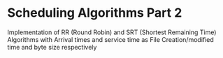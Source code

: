 # Scheduling Algorithms Part 2

Implementation of RR (Round Robin) and SRT (Shortest Remaining Time) Algorithms with Arrival times and service time as File Creation/modified time and byte size respectively
